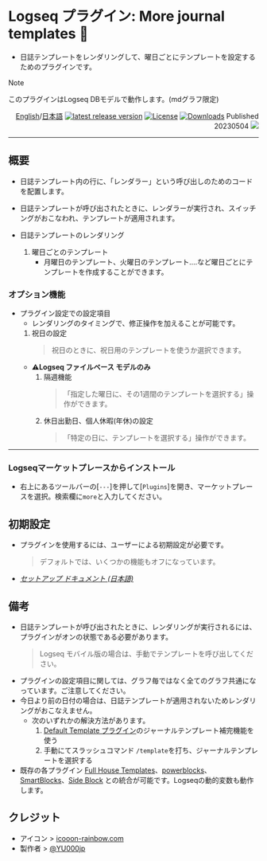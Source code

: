 # Logseq プラグイン: More journal templates 🛌

- 日誌テンプレートをレンダリングして、曜日ごとにテンプレートを設定するためのプラグインです。

> [!NOTE]
>このプラグインはLogseq DBモデルで動作します。(mdグラフ限定)

<div align="right">

[English](https://github.com/YU000jp/logseq-plugin-weekdays-and-weekends)/[日本語](https://github.com/YU000jp/logseq-plugin-weekdays-and-weekends/blob/main/readme_ja.md) [![latest release version](https://img.shields.io/github/v/release/YU000jp/logseq-plugin-weekdays-and-weekends)](https://github.com/YU000jp/logseq-plugin-weekdays-and-weekends/releases)
[![License](https://img.shields.io/github/license/YU000jp/logseq-plugin-weekdays-and-weekends?color=blue)](https://github.com/YU000jp/logseq-plugin-weekdays-and-weekends/LICENSE)
[![Downloads](https://img.shields.io/github/downloads/YU000jp/logseq-plugin-weekdays-and-weekends/total.svg)](https://github.com/YU000jp/logseq-plugin-weekdays-and-weekends/releases) Published 20230504 <a href="https://www.buymeacoffee.com/yu000japan"><img src="https://img.buymeacoffee.com/button-api/?text=Buy me a pizza&emoji=🍕&slug=yu000japan&button_colour=FFDD00&font_colour=000000&font_family=Poppins&outline_colour=000000&coffee_colour=ffffff" /></a>
</div>

---

## 概要

- 日誌テンプレート内の行に、「レンダラー」という呼び出しのためのコードを配置します。
- 日誌テンプレートが呼び出されたときに、レンダラーが実行され、スイッチングがおこなわれ、テンプレートが適用されます。

- 日誌テンプレートのレンダリング
  1. 曜日ごとのテンプレート
     - 月曜日のテンプレート、火曜日のテンプレート....など曜日ごとにテンプレートを作成することができます。

### オプション機能

- プラグイン設定での設定項目
  - レンダリングのタイミングで、修正操作を加えることが可能です。
  1. 祝日の設定
     > 祝日のときに、祝日用のテンプレートを使うか選択できます。
  - ⚠️**Logseq ファイルベース モデルのみ**
    1. 隔週機能
       > 「指定した曜日に、その1週間のテンプレートを選択する」操作ができます。
    1. 休日出勤日、個人休暇(年休)の設定
       > 「特定の日に、テンプレートを選択する」操作ができます。

---

### Logseqマーケットプレースからインストール

- 右上にあるツールバーの[`---`]を押して[`Plugins`]を開き、マーケットプレースを選択。検索欄に`more`と入力してください。

## 初期設定

- プラグインを使用するには、ユーザーによる初期設定が必要です。
  > デフォルトでは、いくつかの機能もオフになっています。

- *[セットアップ ドキュメント (日本語)](https://github.com/YU000jp/logseq-plugin-weekdays-and-weekends/wiki/%E6%97%A5%E6%9C%AC%E8%AA%9E%E3%83%89%E3%82%AD%E3%83%A5%E3%83%A1%E3%83%B3%E3%83%88)*

## 備考

- 日誌テンプレートが呼び出されたときに、レンダリングが実行されるには、プラグインがオンの状態である必要があります。
  > Logseq モバイル版の場合は、手動でテンプレートを呼び出してください。
- プラグインの設定項目に関しては、グラフ毎ではなく全てのグラフ共通になっています。ご注意してください。
- 今日より前の日付の場合は、日誌テンプレートが適用されないためレンダリングがおこなえません。
  - 次のいずれかの解決方法があります。
    1. [Default Template プラグイン](https://github.com/YU000jp/logseq-plugin-default-template)のジャーナルテンプレート補完機能を使う
    1. 手動にてスラッシュコマンド `/template`を打ち、ジャーナルテンプレートを選択する
- 既存の各プラグイン [Full House Templates](https://github.com/stdword/logseq13-full-house-plugin)、[powerblocks](https://github.com/hkgnp/logseq-powerblocks-plugin)、[SmartBlocks](https://github.com/sawhney17/logseq-smartblocks)、[Side Block](https://github.com/YU000jp/logseq-plugin-side-block) との統合が可能です。Logseqの動的変数も動作します。

## クレジット

- アイコン > [icooon-rainbow.com](https://icon-rainbow.com/%e3%82%a4%e3%83%93%e3%82%ad%e3%82%92%e3%81%8b%e3%81%84%e3%81%a6%e5%af%9d%e3%81%a6%e3%82%8b%e4%ba%ba%e3%81%ae%e3%82%a2%e3%82%a4%e3%82%b3%e3%83%b3%e7%b4%a0%e6%9d%90/)
- 製作者 > [@YU000jp](https://github.com/YU000jp)
